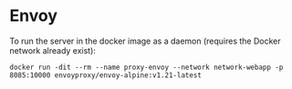 # Envoy

To run the server in the docker image as a daemon (requires the Docker network already exist):
```
docker run -dit --rm --name proxy-envoy --network network-webapp -p 8085:10000 envoyproxy/envoy-alpine:v1.21-latest
```
